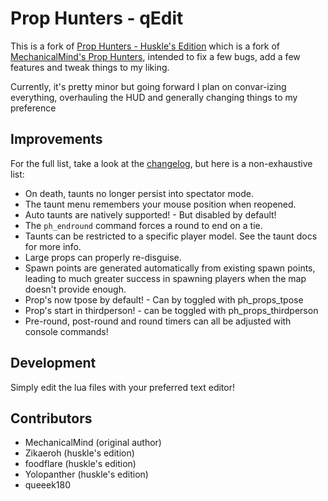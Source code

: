 # Prop Hunters - qEdit

This is a fork of [Prop Hunters - Huskle's Edition](https://github.com/zikaeroh/husklesph) which is a fork of [MechanicalMind's Prop Hunters](https://github.com/MechanicalMind/prophunters),
intended to fix a few bugs, add a few features and tweak things to my liking.

Currently, it's pretty minor but going forward I plan on convar-izing everything, overhauling the HUD and generally changing things to my preference

## Improvements

For the full list, take a look at the [changelog](CHANGELOG.md), but here is a non-exhaustive list:

-   On death, taunts no longer persist into spectator mode.
-   The taunt menu remembers your mouse position when reopened.
-   Auto taunts are natively supported! - But disabled by default!
-   The `ph_endround` command forces a round to end on a tie.
-   Taunts can be restricted to a specific player model. See the taunt docs for more info.
-   Large props can properly re-disguise.
-   Spawn points are generated automatically from existing spawn points, leading to much greater success in spawning players when the map doesn't provide enough.
- Prop's now tpose by default! - Can by toggled with ph_props_tpose
- Prop's start in thirdperson! - can be toggled with ph_props_thirdperson
- Pre-round, post-round and round timers can all be adjusted with console commands!

## Development

Simply edit the lua files with your preferred text editor!

## Contributors

-   MechanicalMind (original author)
-   Zikaeroh (huskle's edition)
-   foodflare (huskle's edition)
-   Yolopanther (huskle's edition)
-   queeek180
